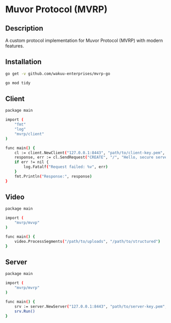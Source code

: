 # Muvor Protocol (MVRP)

## Description

A custom protocol implementation for Muvor Protocol (MVRP) with modern features.

## Installation

```bash
go get -v github.com/wakuu-enterprises/mvrp-go
```

```bash
go mod tidy
```

## Client

```bash
package main

import (
	"fmt"
	"log"
	"mvrp/client"
)

func main() {
	cl := client.NewClient("127.0.0.1:8443", "path/to/client-key.pem", "path/to/client-cert.pem", "path/to/ca-cert.pem")
	response, err := cl.SendRequest("CREATE", "/", "Hello, secure server!")
	if err != nil {
		log.Fatalf("Request failed: %v", err)
	}
	fmt.Println("Response:", response)
}
```

## Video

```bash
package main

import (
	"mvrp/mvvp"
)

func main() {
	video.ProcessSegments("/path/to/uploads", "/path/to/structured")
}
```

## Server

```bash
package main

import (
	"mvrp/mvrp"
)

func main() {
	srv := server.NewServer("127.0.0.1:8443", "path/to/server-key.pem", "path/to/server-cert.pem")
	srv.Run()
}
```